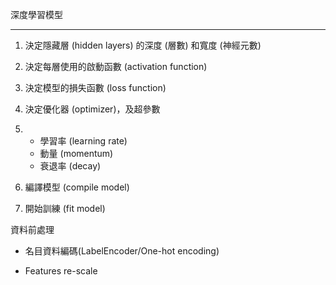 深度學習模型

****

1. 決定隱藏層 (hidden layers) 的深度 (層數) 和寬度 (神經元數)

2. 決定每層使用的啟動函數 (activation function)

3. 決定模型的損失函數 (loss function)

4. 決定優化器 (optimizer)，及超參數

5. - 學習率 (learning rate)
   - 動量 (momentum)
   - 衰退率 (decay)

6. 編譯模型 (compile model)

7. 開始訓練 (fit model)

資料前處理

+ 名目資料編碼(LabelEncoder/One-hot encoding)

- Features re-scale

